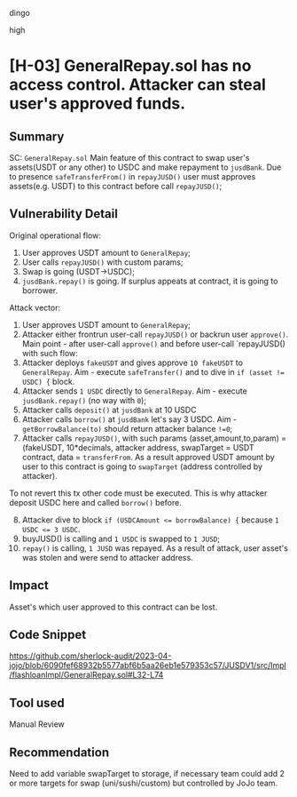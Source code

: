 dingo

high

# [H-03] GeneralRepay.sol has no access control. Attacker can steal user's approved funds.

## Summary
SC: `GeneralRepay.sol`
Main feature of this contract to swap user's assets(USDT or any other) to USDC and make repayment to `jusdBank`.
Due to presence `safeTransferFrom()` in `repayJUSD()` user must approves assets(e.g. USDT) to this contract before call `repayJUSD()`;

## Vulnerability Detail
Original operational flow:
1) User approves USDT amount to `GeneralRepay`;
2) User calls `repayJUSD()` with custom params;
3) Swap is going (USDT->USDC);
4) `jusdBank.repay()` is going. If surplus appeats at contract, it is going to borrower.

Attack vector:
1) User approves USDT amount to `GeneralRepay`;
2) Attacker either frontrun user-call `repayJUSD()` or backrun user `approve()`. Main point - after user-call `approve()` and before user-call  `repayJUSD() with such flow:
3) Attacker deploys `fakeUSDT` and gives approve `10 fakeUSDT` to `GeneralRepay`. Aim - execute `safeTransfer()` and to dive in `if (asset != USDC) {` block.
4) Attacker sends `1 USDC`  directly to `GeneralRepay`. Aim - execute `jusdBank.repay()` (no way with `0`);
5) Attacker calls `deposit()` at `jusdBank` at 10 USDC
6) Attacker calls `borrow()` at `jusdBank` let's say 3 USDC. Aim - `getBorrowBalance(to)` should return attacker balance `!=0`;
7) Attacker calls `repayJUSD()`, with such params (asset,amount,to,param) = (fakeUSDT, 10*decimals, attacker address,  swapTarget = USDT contract, data = `transferFrom`. As a result approved USDT amount by user to this contract is going to `swapTarget` (address controlled by attacker).

To not revert this tx other code must be executed. This is why attacker deposit USDC here and called  `borrow()` before.

8) Attacker dive to block ` if (USDCAmount <= borrowBalance) { ` because `1 USDC <= 3 USDC`.
9) buyJUSD() is calling and `1 USDC` is swapped to `1 JUSD`;
10) `repay()` is calling, `1 JUSD` was repayed.
As a result of attack, user asset's was stolen and were send to attacker address.

## Impact
Asset's which user approved to this contract can be lost.

## Code Snippet
https://github.com/sherlock-audit/2023-04-jojo/blob/6090fef68932b5577abf6b5aa26eb1e579353c57/JUSDV1/src/Impl/flashloanImpl/GeneralRepay.sol#L32-L74

## Tool used
Manual Review

## Recommendation
Need to add variable swapTarget to storage, if necessary team could add 2 or more targets for swap (uni/sushi/custom) but controlled by JoJo team.